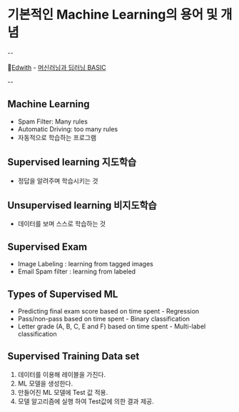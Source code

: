 # 기본적인 Machine Learning의 용어 및 개념

--

🏅[Edwith](https://www.edwith.org/) - [머신러닝과 딥러닝 BASIC](https://www.edwith.org/others26/joinLectures/9829)

--

## Machine Learning

- Spam Filter: Many rules
- Automatic Driving: too many rules
- 자동적으로 학습하는 프로그램

## Supervised learning 지도학습

- 정답을 알려주며 학습시키는 것

## Unsupervised learning 비지도학습

- 데이터를 보며 스스로 학습하는 것

## Supervised Exam

- Image Labeling : learning from tagged images
- Email Spam filter : learning from labeled

## Types of Supervised ML

- Predicting final exam score based on time spent - Regression
- Pass/non-pass based on time spent - Binary classification
- Letter grade (A, B, C, E and F) based on time spent - Multi-label classification

## Supervised Training Data set

1. 데이터를 이용해 레이블을 가진다.
2. ML 모델을 생성한다.
3. 만들어진 ML 모델에 Test 값 적용.
4. 모델 알고리즘에 실행 하여 Test값에 의한 결과 제공.
